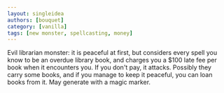 ```yaml
---
layout: singleidea
authors: [bouquet]
category: [vanilla]
tags: [new monster, spellcasting, money]
---
```

Evil librarian monster: it is peaceful at first, but considers every spell you
know to be an overdue library book, and charges you a $100 late fee per book
when it encounters you. If you don't pay, it attacks. Possibly they carry some
books, and if you manage to keep it peaceful, you can loan books from it. May
generate with a magic marker.
